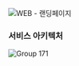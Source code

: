 ![WEB - 랜딩페이지](https://github.com/user-attachments/assets/38633a02-1c34-4689-abb6-60f8c01de168)

### 서비스 아키텍처
![Group 171](https://github.com/user-attachments/assets/45c58b35-a296-41b2-b46c-82e936fde930)
